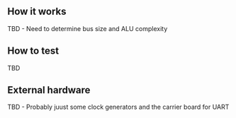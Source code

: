 <!---

This file is used to generate your project datasheet. Please fill in the information below and delete any unused
sections.

You can also include images in this folder and reference them in the markdown. Each image must be less than
512 kb in size, and the combined size of all images must be less than 1 MB.
-->

## How it works

TBD - Need to determine bus size and ALU complexity

## How to test

TBD

## External hardware

TBD - Probably juust some clock generators and the carrier board for UART
